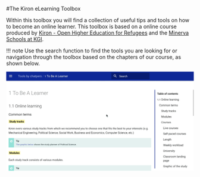 #The Kiron eLearning Toolbox

Within this toolbox you will find a collection of useful tips and tools on how to become an online learner. This toolbox is based on a online course produced by [Kiron - Open Higher Education for Refugees](https://kiron.ngo/) and the [Minerva Schools at KGI](https://www.minerva.kgi.edu/).

!!! note
	Use the search function to find the tools you are looking for or navigation through the toolbox based on the chapters of our course, as shown below.


![Screenshot](GIFs/HowToUseSearch.gif)
